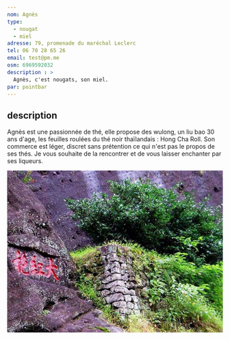 ```yaml
---
nom: Agnès
type: 
  - nougat
  - miel
adresse: 79, promenade du maréchal Leclerc
tel: 06 70 28 65 26
email: test@pm.me
osm: 6969592032
description : >
  Agnès, c'est nougats, son miel. 
par: pointbar
---
```


## description

Agnès est une passionnée de thé, elle propose des wulong, un liu bao 30 ans d'age, les feuilles roulées du thé noir thaïlandais : Hong Cha Roll. Son commerce est léger, discret sans prétention ce qui n'est pas le propos de ses thés. Je vous souhaite de la rencontrer et de vous laisser enchanter par ses liqueurs.

![Thé source de joie](./media/the-source-de-joie.jpg)
